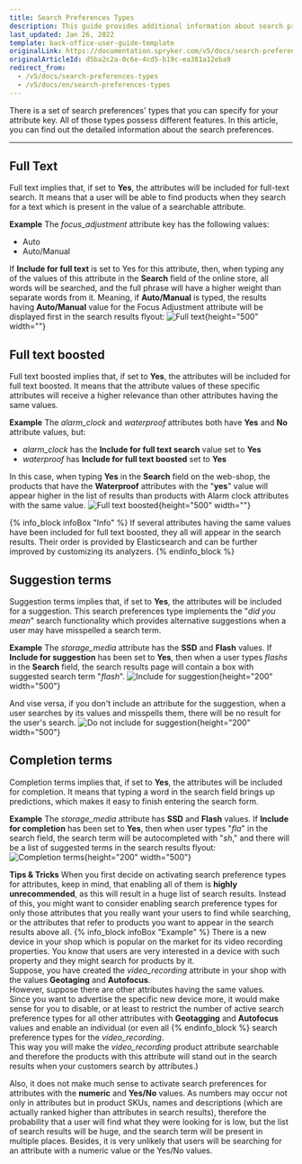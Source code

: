 ```yaml
---
title: Search Preferences Types
description: This guide provides additional information about search preferences types- full text, full text boosted, suggestion, and completion terms.
last_updated: Jan 26, 2022
template: back-office-user-guide-template
originalLink: https://documentation.spryker.com/v5/docs/search-preferences-types
originalArticleId: d5ba2c2a-0c6e-4cd5-b19c-ea381a12eba9
redirect_from:
  - /v5/docs/search-preferences-types
  - /v5/docs/en/search-preferences-types
---
```


There is a set of search preferences' types that you can specify for your attribute key. All of those types possess different features. In this article, you can find out the detailed information about the search preferences.
***
## Full Text
Full text implies that, if set to **Yes**, the attributes will be included for full-text search. It means that a user will be able to find products when they search for a text which is present in the value of a searchable attribute.

**Example** 
The _focus_adjustment_ attribute key has the following values: 
* Auto
* Auto/Manual

If **Include for full text** is set to Yes for this attribute, then, when typing any of the values of this attribute in the **Search** field of the online store, all words will be searched, and the full phrase will have a higher weight than separate words from it. Meaning, if **Auto/Manual** is typed, the results having **Auto/Manual** value for the Focus Adjustment attribute will be displayed first in the search results flyout:
![Full text](https://spryker.s3.eu-central-1.amazonaws.com/docs/User+Guides/Back+Office+User+Guides/Search+and+Filters/Search+Preferences+Types/full-text.png){height="500" width=""}

## Full text boosted

Full text boosted implies that, if set to **Yes**, the attributes will be included for full text boosted. It means that the attribute values of these specific attributes will receive a higher relevance than other attributes having the same values.

**Example**
The _alarm_clock_ and _waterproof_ attributes both have **Yes** and **No** attribute values, but: 
* _alarm_clock_ has the **Include for full text search** value set to **Yes**
*  _waterproof_ has **Include for full text boosted** set to **Yes**

In this case, when typing **Yes** in the **Search** field on the web-shop, the products that have the **Waterproof** attributes with the "**yes**" value will appear higher in the list of results than products with Alarm clock attributes with the same value.
![Full text boosted](https://spryker.s3.eu-central-1.amazonaws.com/docs/User+Guides/Back+Office+User+Guides/Search+and+Filters/Search+Preferences+Types/full-text-boosted-attribute-values.png){height="500" width=""}

{% info_block infoBox "Info" %}
If several attributes having the same values have been included for full text boosted, they all will appear in the search results. Their order is provided by Elasticsearch and can be further improved by customizing its analyzers.
{% endinfo_block %}

## Suggestion terms

Suggestion terms implies that, if set to **Yes**, the attributes will be included for a suggestion. This search preferences type implements the "_did you mean_" search functionality which provides alternative suggestions when a user may have misspelled a search term.

**Example**
The _storage_media_ attribute has the **SSD** and **Flash** values. If **Include for suggestion** has been set to **Yes**, then when a user types _flashs_ in the **Search** field, the search results page will contain a box with suggested search term "_flash_".
![Include for suggestion](https://spryker.s3.eu-central-1.amazonaws.com/docs/User+Guides/Back+Office+User+Guides/Search+and+Filters/Search+Preferences+Types/include-for-suggestion.png){height="200" width="500"}

And vise versa, if you don't include an attribute for the suggestion, when a user searches by its values and misspells them, there will be no result for the user's search.
![Do not include for suggestion](https://spryker.s3.eu-central-1.amazonaws.com/docs/User+Guides/Back+Office+User+Guides/Search+and+Filters/Search+Preferences+Types/do-not-include-for-suggestion.png){height="200" width="500"}

## Completion terms

Completion terms implies that, if set to **Yes**, the attributes will be included for completion. It means that typing a word in the search field brings up predictions, which makes it easy to finish entering the search form.

**Example**
The _storage_media_ attribute has **SSD** and **Flash** values. If **Include for completion** has been set to **Yes**, then when user types "_fla_" in the search field, the search term will be autocompleted with "_sh_," and there will be a list of suggested terms in the search results flyout:
![Completion terms](https://spryker.s3.eu-central-1.amazonaws.com/docs/User+Guides/Back+Office+User+Guides/Search+and+Filters/Search+Preferences+Types/completion-terms.png){height="200" width="500"}

**Tips & Tricks**
When you first decide on activating search preference types for attributes, keep in mind, that enabling all of them is **highly unrecommended**, as this will result in a huge list of search results.
Instead of this, you might want to consider enabling search preference types for only those attributes that you really want your users to find while searching, or the attributes that refer to products you want to appear in the search results above all.
{% info_block infoBox "Example" %}
There is a new device in your shop which is popular on the market for its video recording properties. You know that users are very interested in a device with such property and they might search for products by it.<br>Suppose, you have created the _video_recording_ attribute in your shop with the values **Geotaging** and **Autofocus**.<br>However, suppose there are other attributes having the same values.<br>Since you want to advertise the specific new device more, it would make sense for you to disable, or at least to restrict the number of active search preference types for all other attributes with **Geotagging** and **Autofocus** values and enable an individual (or even all
{% endinfo_block %} search preference types for the _video_recording_.<br>This way you will make the _video_recording_ product attribute searchable and therefore the products with this attribute will stand out in the search results when your customers search by attributes.)

Also, it does not make much sense to activate search preferences for attributes with the **numeric** and **Yes/No** values. As numbers may occur not only in attributes but in product SKUs, names and descriptions (which are actually ranked higher than attributes in search results), therefore the probability that a user will find what they were looking for is low, but the list of search results will be huge, and the search term will be present in multiple places.
Besides, it is very unlikely that users will be searching for an attribute with a numeric value or the Yes/No values.
